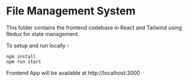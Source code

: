 # File Management System 
This folder contains the frontend codebase in React and Tailwind using Redux for state management.

To setup and run locally - 
```
npm install
npm run start
```
Frontend App will be available at http://localhost:3000
